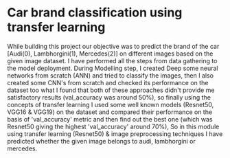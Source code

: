 # Car brand classification using transfer learning
While building this project our objective was to predict the brand of the car [Audi(0), Lambhorgini(1), Mercedes(2)]  on different images based on the given image dataset. I have performed all the steps from data gathering to the model deployment. During Modelling step, I created Deep some neural networks from scratch (ANN) and tried to classify the images, then I also created some CNN's from scratch and checked its performance on the dataset too what I found that both of these approaches didn't provide me satisfactory results (val_accuracy was around 50%), so finally using the concepts of transfer learning I used some well known models (Resnet50, VGG16 & VGG19) on the dataset and compared their performance on the basis of 'val_accuracy' metric and then find out the best one (which was Resnet50 giving the highest 'val_accuracy' around 70%), So in this module using transfer learning (Resnet50) & image preprocessing techniques I have predicted whether the given image belongs to audi, lambhorgini or mercedes.
